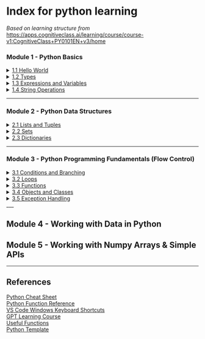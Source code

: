# Index for python learning
*Based on learning structure from*  
https://apps.cognitiveclass.ai/learning/course/course-v1:CognitiveClass+PY0101EN+v3/home

### Module 1 - Python Basics
<details>
<summary><a href="/1 Python Basics/1.1 Hello World.md">1.1 Hello World</a></summary>

 - [Print Formatting](/1%20Python%20Basics/1.1%20Hello%20World.md#print-formatting)
 - [F-strings and Printing Variables](/1%20Python%20Basics/1.1%20Hello%20World.md#f-strings-and-printing-variables)

</details>

<details>
<summary><a href="\1 Python Basics\1.2 Types.md">1.2 Types</a></summary>

 - [Comparability](/1%20Python%20Basics/1.2%20Types.md#comparability)  
 - [Type Casting](/1%20Python%20Basics/1.2%20Types.md#type-casting)  
 - [Advanced Type Casting *Needs link update 3.5](/1%20Python%20Basics/1.2%20Types.md#advanced-type-casting)
</details>

<details>
<summary><a href="\1 Python Basics\1.3 Expressions and Variables.md">1.3 Expressions and Variables </a></summary>

- [Variables](/1%20Python%20Basics/1.3%20Expressions%20and%20Variables.md#variables)
  - [Variables from user input](/1%20Python%20Basics/1.3%20Expressions%20and%20Variables.md#variables-from-user-input)
- [Expressions](/1%20Python%20Basics/1.3%20Expressions%20and%20Variables.md#expressions)
  - [Modulo](/1%20Python%20Basics/1.3%20Expressions%20and%20Variables.md#modulo)
- [Advanced Removal Methods in Python Collections](/1%20Python%20Basics/1.3%20Expressions%20and%20Variables.md#advanced-removal-methods-in-python-collections)
  - [del Statement](/1%20Python%20Basics/1.3%20Expressions%20and%20Variables.md#del-statement)
  - [remove() Method](/1%20Python%20Basics/1.3%20Expressions%20and%20Variables.md#remove-method)
  - [pop() Method](/1%20Python%20Basics/1.3%20Expressions%20and%20Variables.md#pop-method)
  - [clear() Method](/1%20Python%20Basics/1.3%20Expressions%20and%20Variables.md#clear-method)
  - [discard() Method](/1%20Python%20Basics/1.3%20Expressions%20and%20Variables.md#discard-method)
  - [difference\_update() Method](/1%20Python%20Basics/1.3%20Expressions%20and%20Variables.md#difference_update-method)
  - [Tuple Slicing](/1%20Python%20Basics/1.3%20Expressions%20and%20Variables.)
- [Expressions and Variables Exercises:](/1%20Python%20Basics/1.3%20Expressions%20and%20Variables.md#expressions-and-variables-exercises)

</details>

<details>
<summary><a href="\1 Python Basics\1.4 String Operations.md">1.4 String Operations</a></summary>

- [Strings](/1%20Python%20Basics/1.4%20String%20Operations.md#strings)
  - [Indexing](/1%20Python%20Basics/1.4%20String%20Operations.md#indexing)
  - [Slicing](/1%20Python%20Basics/1.4%20String%20Operations.md#slicing)
  - [Stride](/1%20Python%20Basics/1.4%20String%20Operations.md#stride)
  - [Concatenation](/1%20Python%20Basics/1.4%20String%20Operations.md#concatenation)
  - [Escape Sequences](/1%20Python%20Basics/1.4%20String%20Operations.md#escape-sequences)
- [String Operations](/1%20Python%20Basics/1.4%20String%20Operations.md#string-operations)
- [RegEx](/1%20Python%20Basics/1.4%20String%20Operations.md#regex)
  - [Special Sequences](/1%20Python%20Basics/1.4%20String%20Operations.md#special-sequences)
  - [RegEx Functions](/1%20Python%20Basics/1.4%20String%20Operations.md#regex-functions)
    - [Search](/1%20Python%20Basics/1.4%20String%20Operations.md#search)
    - [Findall](/1%20Python%20Basics/1.4%20String%20Operations.md#findall)
    - [Split](/1%20Python%20Basics/1.4%20String%20Operations.md#split)
    - [Sub](/1%20Python%20Basics/1.4%20String%20Operations.md#sub)
- [String Exercises](/1%20Python%20Basics/1.4%20String%20Operations.md#string-exercises)

</details>

___
### Module 2 - Python Data Structures
<details>
<summary><a href="\2 Python Data Structures\2.1 Lists and Tuples.md">2.1 Lists and Tuples</a></summary>

- [Lists and Tuples](/2%20Python%20Data%20Structures/2.1%20Lists%20and%20Tuples.md#lists-and-tuples)
- [Tuples](/2%20Python%20Data%20Structures/2.1%20Lists%20and%20Tuples.md#tuples)
  - [Types](/2%20Python%20Data%20Structures/2.1%20Lists%20and%20Tuples.md#types)
  - [Indexing](/2%20Python%20Data%20Structures/2.1%20Lists%20and%20Tuples.md#indexing)
  - [Slicing](/2%20Python%20Data%20Structures/2.1%20Lists%20and%20Tuples.md#slicing)
  - [Stride](/2%20Python%20Data%20Structures/2.1%20Lists%20and%20Tuples.md#stride)
  - [Concatenation and immutability](/2%20Python%20Data%20Structures/2.1%20Lists%20and%20Tuples.md#concatenation-and-immutability)
  - [Tuple Sorting](/2%20Python%20Data%20Structures/2.1%20Lists%20and%20Tuples.md#tuple-sorting)
    - [Functions and Methods:](/2%20Python%20Data%20Structures/2.1%20Lists%20and%20Tuples.md#functions-and-methods)
  - [Nesting](/2%20Python%20Data%20Structures/2.1%20Lists%20and%20Tuples.md#nesting)
- [Tuple Exercises](/2%20Python%20Data%20Structures/2.1%20Lists%20and%20Tuples.md#tuple-exercises)
- [Lists](/2%20Python%20Data%20Structures/2.1%20Lists%20and%20Tuples.md#lists)
  - [Mutability,](/2%20Python%20Data%20Structures/2.1%20Lists%20and%20Tuples.md#mutability)
    - [Return vs Modify](/2%20Python%20Data%20Structures/2.1%20Lists%20and%20Tuples.md#return-vs-modify)
- [List Operations](/2%20Python%20Data%20Structures/2.1%20Lists%20and%20Tuples.md#list-operations)
  - [List Modification](/2%20Python%20Data%20Structures/2.1%20Lists%20and%20Tuples.md#list-modification)
  - [List Sorting](/2%20Python%20Data%20Structures/2.1%20Lists%20and%20Tuples.md#list-sorting)
  - [Append](/2%20Python%20Data%20Structures/2.1%20Lists%20and%20Tuples.md#append)
  - [Extend](/2%20Python%20Data%20Structures/2.1%20Lists%20and%20Tuples.md#extend)
  - [Removal Methods](/2%20Python%20Data%20Structures/2.1%20Lists%20and%20Tuples.md#removal-methods)
    - [Delete](/2%20Python%20Data%20Structures/2.1%20Lists%20and%20Tuples.md#delete)
    - [Remove](/2%20Python%20Data%20Structures/2.1%20Lists%20and%20Tuples.md#remove)
    - [Pop](/2%20Python%20Data%20Structures/2.1%20Lists%20and%20Tuples.md#pop)
    - [Clear](/2%20Python%20Data%20Structures/2.1%20Lists%20and%20Tuples.md#clear)
  - [Aliasing and Cloning](/2%20Python%20Data%20Structures/2.1%20Lists%20and%20Tuples.md#aliasing-and-cloning)
    - [Aliasing](/2%20Python%20Data%20Structures/2.1%20Lists%20and%20Tuples.md#aliasing)
    - [Cloning](/2%20Python%20Data%20Structures/2.1%20Lists%20and%20Tuples.md#cloning)
- [List Exercises](/2%20Python%20Data%20Structures/2.1%20Lists%20and%20Tuples.md#list-exercises)

</details>

<details>
<summary><a href="\2 Python Data Structures\2.2 Sets.md">2.2 Sets</a></summary>

- [Sets](2%20Python%20Data%20Structures/2.2%20Sets.md#sets)
- [Set Operations](2%20Python%20Data%20Structures/2.2%20Sets.md#set-operations)
  - [Add and Update](2%20Python%20Data%20Structures/2.2%20Sets.md#add-and-update)
  - [Removal Methods](2%20Python%20Data%20Structures/2.2%20Sets.md#removal-methods)
    - [Remove](2%20Python%20Data%20Structures/2.2%20Sets.md#remove)
    - [Pop](2%20Python%20Data%20Structures/2.2%20Sets.md#pop)
    - [Clear](2%20Python%20Data%20Structures/2.2%20Sets.md#clear)
    - [Discard](2%20Python%20Data%20Structures/2.2%20Sets.md#discard)
    - [Difference update](2%20Python%20Data%20Structures/2.2%20Sets.md#difference-update)
  - [In](2%20Python%20Data%20Structures/2.2%20Sets.md#in)
- [Set Logic Operations](2%20Python%20Data%20Structures/2.2%20Sets.md#set-logic-operations)
  - [Intersection](2%20Python%20Data%20Structures/2.2%20Sets.md#intersection)
  - [Difference](2%20Python%20Data%20Structures/2.2%20Sets.md#difference)
  - [Union](2%20Python%20Data%20Structures/2.2%20Sets.md#union)
  - [Subset and Superset](2%20Python%20Data%20Structures/2.2%20Sets.md#subset-and-superset)
- [List Exercises](2%20Python%20Data%20Structures/2.2%20Sets.md#list-exercises)

</details>

<details>
<summary><a href="\2 Python Data Structures\2.3 Dictionaries.md">2.3 Dictionaries</a></summary>

- [Dictionaries](/2%20Python%20Data%20Structures/2.3%20Dictionaries.md#dictionaries)
- [Dictionary Operations](/2%20Python%20Data%20Structures/2.3%20Dictionaries.md#dictionary-operations)
  - [Retrieve Values](/2%20Python%20Data%20Structures/2.3%20Dictionaries.md#retrieve-values)
  - [Retrieve Keys](/2%20Python%20Data%20Structures/2.3%20Dictionaries.md#retrieve-keys)
  - [In](/2%20Python%20Data%20Structures/2.3%20Dictionaries.md#in)
  - [Add Keys and Values](/2%20Python%20Data%20Structures/2.3%20Dictionaries.md#add-keys-and-values)
    - [Direct Assignment](/2%20Python%20Data%20Structures/2.3%20Dictionaries.md#direct-assignment)
    - [Append](/2%20Python%20Data%20Structures/2.3%20Dictionaries.md#append)
    - [Extend](/2%20Python%20Data%20Structures/2.3%20Dictionaries.md#extend)
    - [Update](/2%20Python%20Data%20Structures/2.3%20Dictionaries.md#update)
  - [Removal Methods](/2%20Python%20Data%20Structures/2.3%20Dictionaries.md#removal-methods)
    - [Delete](/2%20Python%20Data%20Structures/2.3%20Dictionaries.md#delete)
    - [Pop](/2%20Python%20Data%20Structures/2.3%20Dictionaries.md#pop)
    - [Clear](/2%20Python%20Data%20Structures/2.3%20Dictionaries.md#clear)
- [Dictionary Exercises](/2%20Python%20Data%20Structures/2.3%20Dictionaries.md#dictionary-exercises)

</details>

___
### Module 3 - Python Programming Fundamentals (Flow Control)
<details>
<summary><a href="3 Control Flow\3.1 Conditions and Branching.md\">3.1 Conditions and Branching</a></summary>

- [Conditions and Branching](/3%20Control%20Flow/3.1%20Conditions%20and%20Branching.md#conditions-and-branching)
  - [Condition Statements](/3%20Control%20Flow/3.1%20Conditions%20and%20Branching.md#condition-statements)
    - [Comparison Operators](/3%20Control%20Flow/3.1%20Conditions%20and%20Branching.md#comparison-operators)
  - [Branching](/3%20Control%20Flow/3.1%20Conditions%20and%20Branching.md#branching)
  - [Logical Operators](/3%20Control%20Flow/3.1%20Conditions%20and%20Branching.md#logical-operators)
- [Condition Statement Exercises](/3%20Control%20Flow/3.1%20Conditions%20and%20Branching.md#condition-statement-exercises)
</details>
 
<details>
<summary><a href="\3 Control Flow\3.2 Loops.md">3.2 Loops</a></summary>

- [Range](/3%20Control%20Flow/3.2%20Loops.md#range)
- [Loops in Python](/3%20Control%20Flow/3.2%20Loops.md#loops-in-python)
  - [For Loops](/3%20Control%20Flow/3.2%20Loops.md#for-loops)
    - [Basic Syntax](/3%20Control%20Flow/3.2%20Loops.md#basic-syntax)
    - [Iteration](/3%20Control%20Flow/3.2%20Loops.md#iteration)
    - [Enumerating Lists](/3%20Control%20Flow/3.2%20Loops.md#enumerating-lists)
  - [While Loops](/3%20Control%20Flow/3.2%20Loops.md#while-loops)
    - [Basic Syntax](/3%20Control%20Flow/3.2%20Loops.md#basic-syntax-1)
    - [Breaking Loops](/3%20Control%20Flow/3.2%20Loops.md#breaking-loops)
- [Loop Exercises](/3%20Control%20Flow/3.2%20Loops.md#loop-exercises)
</details>
 
<details>
<summary><a href="\3 Control Flow\3.3 Functions.md">3.3 Functions</a></summary>

- [Functions](/3%20Control%20Flow/3.3%20Functions.md#functions)
  - [Pre-defined functions](/3%20Control%20Flow/3.3%20Functions.md#pre-defined-functions)
  - [User Defined Functions](/3%20Control%20Flow/3.3%20Functions.md#user-defined-functions)
- [Variables](/3%20Control%20Flow/3.3%20Functions.md#variables)
  - [Default Arguments](/3%20Control%20Flow/3.3%20Functions.md#default-arguments)
- [Collections and Functions](/3%20Control%20Flow/3.3%20Functions.md#collections-and-functions)
- [Conditionals and Loops in Functions](/3%20Control%20Flow/3.3%20Functions.md#conditionals-and-loops-in-functions)
- [String Comparison in Functions:](/3%20Control%20Flow/3.3%20Functions.md#string-comparison-in-functions)
- [Function Exercises](/3%20Control%20Flow/3.3%20Functions.md#function-exercises)
</details>

<details>
<summary><a href="\3 Python Programming Fundamentals (Flow Control)\3.4 Objects and Classes.md">3.4 Objects and Classes</a></summary>

- [Classes and Objects in Python](/3%20Control%20Flow/3.4%20Objects%20and%20Classes.md#classes-and-objects-in-python)
  - [Creating a class](/3%20Control%20Flow/3.4%20Objects%20and%20Classes.md#creating-a-class)
  - [Instances of a Class - Objects and Attributes](/3%20Control%20Flow/3.4%20Objects%20and%20Classes.md#instances-of-a-class---objects-and-attributes)
  - [Methods](/3%20Control%20Flow/3.4%20Objects%20and%20Classes.md#methods)
- [Class Excercises](/3%20Control%20Flow/3.4%20Objects%20and%20Classes.md#class-excercises)
</details>

<details>
<summary><a href="\3 Python Programming Fundamentals (Flow Control)\3.5 Exception Handling.md">3.5 Exception Handling</a></summary>

Subsections Here

</details>
___

## Module 4 - Working with Data in Python


## Module 5 - Working with Numpy Arrays & Simple APIs

___
## References
<a href="/References/Python Cheat Sheet.pdf">Python Cheat Sheet</a>  
<a href="/References/Python Function Reference.pdf">Python Function Reference</a>  
<a href="/References/VS Code Windows Keyboard Shortcuts.pdf">VS Code Windows Keyboard Shortcuts</a>  
<a href="/References/Learning Python with ChatGPT.md">GPT Learning Course</a>  
<a href="/References/Useful Functions.py">Useful Functions</a>  
<a href="/References/Template.py">Python Template</a>  

